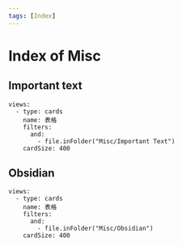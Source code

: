 ```yaml
---
tags: [Index]
---
```


# Index of Misc

## Important text

```base
views:
  - type: cards
    name: 表格
    filters:
      and:
        - file.inFolder("Misc/Important Text")
    cardSize: 400
```

## Obsidian

```base
views:
  - type: cards
    name: 表格
    filters:
      and:
        - file.inFolder("Misc/Obsidian")
    cardSize: 400
```

